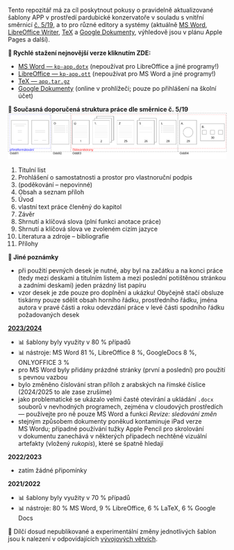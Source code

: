Tento repozitář má za cíl poskytnout pokusy o&nbsp;pravidelně aktualizované šablony APP
v&nbsp;prostředí pardubické konzervatoře v&nbsp;souladu s&nbsp;vnitřní směrnicí
[č.&nbsp;5/19](https://www.konzervatorpardubice.eu/studium/absolutorium/směrnice-519-absolventské-písemné-práce),
a&nbsp;to pro různé editory a&nbsp;systémy (aktuálně
[MS Word](https://github.com/jhlade/KP-APP/tree/master/Microsoft%20Word),
[LibreOffice Writer](https://github.com/jhlade/KP-APP/tree/master/LibreOffice%20Writer),
[TeX](https://github.com/jhlade/KP-APP/tree/master/TeX) 
a&nbsp;[Google Dokumenty](https://github.com/jhlade/KP-APP/tree/master/Google%20Docs),
výhledově jsou v&nbsp;plánu Apple Pages a&nbsp;další).

**:paperclip: Rychlé stažení nejnovější verze kliknutím ZDE:**
* [MS Word &mdash; `kp-app.dotx`](./Microsoft%20Word/kp-app.dotx?raw=true) (nepoužívat pro LibreOffice a&nbsp;jiné programy!)
* [LibreOffice &mdash; `kp-app.ott`](./LibreOffice%20Writer/kp-app.ott?raw=true) (nepoužívat pro MS Word a&nbsp;jiné programy!)
* [TeX &mdash; `app.tar.gz`](./TeX/app.tar.gz?raw=true)
* [Google Dokumenty](https://docs.google.com/document/d/1oDXDRmXK_mN3aCsDoc5Fa4H7s_K45u-Lzg_K3_hfP7M/edit?usp=sharing) (online v&nbsp;prohlížeči; pouze po přihlášení na školní účet)

**:orange_book: Současná doporučená struktura práce dle směrnice č.&nbsp;5/19**
![Doporučená struktura APP](https://github.com/jhlade/KP-APP/blob/assets/struktura/diagram-app.svg?raw=true)

1. Titulní list
2. Prohlášení o&nbsp;samostatnosti a&nbsp;prostor pro vlastnoruční podpis
3. (poděkování &ndash; nepovinné)
4. Obsah a&nbsp;seznam příloh
5. Úvod
6. vlastní text práce členěný do&nbsp;kapitol
7. Závěr
6. Shrnutí a&nbsp;klíčová slova (plní funkci anotace práce)
7. Shrnutí a&nbsp;klíčová slova ve&nbsp;zvoleném cizím jazyce
8. Literatura a&nbsp;zdroje &ndash; bibliografie
7. Přílohy

**:memo: Jiné poznámky**
* při použití pevných desek je nutné, aby byl na začátku a&nbsp;na konci práce
(tedy mezi deskami a&nbsp;titulním listem a&nbsp;mezi poslední potištěnou
stránkou a&nbsp;zadními deskami) jeden prázdný list papíru
* vzor desek je zde pouze pro&nbsp;doplnění a&nbsp;ukázku! Obyčejně stačí obsluze
tiskárny pouze sdělit obsah horního řádku, prostředního řádku, jména autora
v&nbsp;pravé části a&nbsp;roku odevzdání práce v&nbsp;levé části spodního řádku
požadovaných desek

**[2023/2024](https://github.com/jhlade/KP-APP/blob/master/statistiky/2023-2034.md)**
* :bar_chart: šablony byly využity v&nbsp;80&nbsp;% případů
* :bar_chart: nástroje: MS Word 81&nbsp;%, LibreOffice 8&nbsp;%, GoogleDocs 8&nbsp;%, ONLYOFFICE 3&nbsp;%
* pro MS&nbsp;Word byly přidány prázdné stránky (první a&nbsp;poslední) pro použití
s&nbsp;pevnou vazbou
* bylo změněno číslování stran příloh z&nbsp;arabských na římské číslice
(2024/2025 to ale zase zrušíme)
* jako problematické se ukázalo velmi časté otevírání a&nbsp;ukládání `.docx`
souborů v&nbsp;nevhodných programech, zejména v&nbsp;cloudových
prostředích &mdash; používejte pro ně pouze MS&nbsp;Word a&nbsp;funkci *Revize:
sledování změn*
* stejným způsobem dokumenty poněkud kontaminuje iPad verze MS&nbsp;Wordu;
případné používání tužky Apple Pencil pro skrolování v&nbsp;dokumentu zanechává
v&nbsp;některých případech nechtěné vizuální artefakty (vložený *rukopis*), které
se špatně hledají

**2022/2023**
* zatím žádné připomínky

**2021/2022**
* :bar_chart: šablony byly využity v&nbsp;70&nbsp;% případů
* :bar_chart: nástroje: 80&nbsp;% MS Word, 9&nbsp;% LibreOffice, 6&nbsp;% LaTeX,
6&nbsp;% Google Docs

:lollipop: Dílčí dosud nepublikované a&nbsp;experimentální změny jednotlivých
šablon jsou k&nbsp;nalezení v&nbsp;odpovídajících
[vývojových větvích](https://github.com/jhlade/KP-APP/branches).
